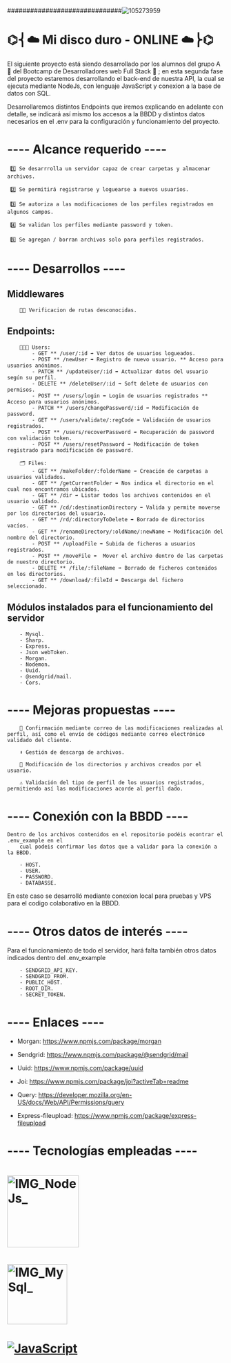 ##############################![105273959](https://github.com/rto1991/proyecto02-Hack-a-Boss/assets/123706095/f2639fa5-e410-4ad5-b59e-98d9b24cf7e1)


#                                                       ⌬⎨☁️ Mi disco duro - ONLINE ☁️⎬⌬

El siguiente proyecto está siendo desarrollado por los alumnos del grupo A 📝 del Bootcamp de
Desarrolladores web Full Stack 👾 ; en esta segunda fase del proyecto estaremos desarrollando
el back-end de nuestra API, la cual se ejecuta mediante NodeJs, con lenguaje JavaScript y
conexion a la base de datos con SQL.

Desarrollaremos distintos Endpoints que iremos explicando en adelante con detalle, se indicará así mismo los accesos a la BBDD y distintos datos necesarios en el .env para la configuración y funcionamiento del proyecto.

#  ---- Alcance requerido ----

     1️⃣ Se desarrrolla un servidor capaz de crear carpetas y almacenar archivos.

     2️⃣ Se permitirá registrarse y loguearse a nuevos usuarios.

     3️⃣ Se autoriza a las modificaciones de los perfiles registrados en algunos campos.

     4️⃣ Se validan los perfiles mediante password y token.

     5️⃣ Se agregan / borran archivos solo para perfiles registrados.

# ---- Desarrollos ----

## Middlewares
        🤷🏼 Verificacion de rutas desconocidas.

## Endpoints:

        🧑🏻‍💻 Users:
            - GET ** /user/:id ➡️ Ver datos de usuarios logueados.
            - POST ** /newUser ➡️ Registro de nuevo usuario. ** Acceso para usuarios anónimos.
            - PATCH ** /updateUser/:id ➡️ Actualizar datos del usuario según su perfil.
            - DELETE ** /deleteUser/:id ➡️ Soft delete de usuarios con permisos.
            - POST ** /users/login ➡️ Login de usuarios registrados ** Acceso para usuarios anónimos.
            - PATCH ** /users/changePassword/:id ➡️ Modificación de password.
            - GET ** /users/validate/:regCode ➡️ Validación de usuarios registrados.
            - POST ** /users/recoverPassword ➡️ Recuperación de password con validación token.
            - POST ** /users/resetPassword ➡️ Modificación de token registrado para modificación de password.

        🗂️ Files:
            - GET ** /makeFolder/:folderName ➡️ Creación de carpetas a usuarios validados.
            - GET ** /getCurrentFolder ➡️ Nos indica el directorio en el cual nos encontramos ubicados.
            - GET ** /dir ➡️ Listar todos los archivos contenidos en el usuario validado.
            - GET ** /cd/:destinationDirectory ➡️ Valida y permite moverse por los directorios del usuario.
            - GET ** /rd/:directoryToDelete ➡️ Borrado de directorios vacíos.
            - GET ** /renameDirectory/:oldName/:newName ➡️ Modificación del nombre del directorio.
            - POST ** /uploadFile ➡️ Subida de ficheros a usuarios registrados.
            - POST ** /moveFile ➡️  Mover el archivo dentro de las carpetas de nuestro directorio.
            - DELETE ** /file/:fileName ➡️ Borrado de ficheros contenidos en los directorios.
            - GET ** /download/:fileId ➡️ Descarga del fichero seleccionado.

## Módulos instalados para el funcionamiento del servidor
        - Mysql.
        - Sharp.
        - Express.
        - Json webToken.
        - Morgan.
        - Nodemon.
        - Uuid.
        - @sendgrid/mail.
        - Cors.



# ---- Mejoras propuestas ----

        📨 Confirmación mediante correo de las modificaciones realizadas al perfil, así como el envío de códigos mediante correo electrónico validado del cliente.

        ⬇️ Gestión de descarga de archivos.

        📂 Modificación de los directorios y archivos creados por el usuario.

        ⚠ Validación del tipo de perfil de los usuarios registrados, permitiendo así las modificaciones acorde al perfil dado.

# ---- Conexión con la BBDD ----

    Dentro de los archivos contenidos en el repositorio podéis econtrar el .env_example en el
        cual podeis confirmar los datos que a validar para la conexión a la BBDD. 

        - HOST.
        - USER.
        - PASSWORD.
        - DATABASSE.
        
En este caso se desarrolló mediante conexion local para pruebas y VPS para el codigo
colaborativo en la BBDD.


# ---- Otros datos de interés ----

Para el funcionamiento de todo el servidor, hará falta también otros datos indicados dentro del .env_example

        - SENDGRID_API_KEY.
        - SENDGRID_FROM.
        - PUBLIC_HOST.
        - ROOT_DIR.
        - SECRET_TOKEN.



# ---- Enlaces ----

- Morgan: https://www.npmjs.com/package/morgan

- Sendgrid: https://www.npmjs.com/package/@sendgrid/mail

- Uuid: https://www.npmjs.com/package/uuid

- Joi: https://www.npmjs.com/package/joi?activeTab=readme

- Query: https://developer.mozilla.org/en-US/docs/Web/API/Permissions/query

- Express-fileupload: https://www.npmjs.com/package/express-fileupload


# ---- Tecnologías empleadas ----


# <img width="166" alt="IMG_NodeJs_" src="https://user-images.githubusercontent.com/123706095/236196535-2783aca6-aaee-4675-8501-f35ee35d1a5b.png">


# <img width="139" alt="IMG_MySql_" src="https://user-images.githubusercontent.com/123706095/236196551-452673a1-6f0e-4693-8c37-8fbbb3067788.png">

# [![JavaScript](https://img.shields.io/badge/JavaScript-F7DF1E?style=for-the-badge&logo=javascript&logoColor=white&labelColor=101010)]()




